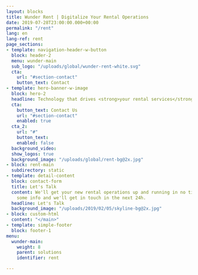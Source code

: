 ```yaml
---
layout: blocks
title: Wunder Rent | Digitalize Your Rental Operations
date: 2019-07-28T23:00:00.000+00:00
permalink: "/rent"
lang: en
lang-ref: rent
page_sections:
- template: navigation-header-w-button
  block: header-2
  menu: wunder-main
  sub_logo: "/uploads/global/wunder-rent-white.svg"
  cta:
    url: "#section-contact"
    button_text: Contact
- template: hero-banner-w-image
  block: hero-2
  headline: Technology that drives <strong>your rental services</strong> forward
  cta:
    button_text: Contact Us
    url: "#section-contact"
    enabled: true
  cta_2:
    url: "#"
    button_text:
    enabled: false
  background_video:
  show_logos: true
  background_image: "/uploads/global/rent-bg@2x.jpg"
- block: rent-main
  subdirectory: static
- template: detail-content
  block: contact-form
  title: Let's Talk
  content: We'll get your new rental operations up and running in no time! Send over
    some info and we'll get in touch in the next 24h.
  headline: Let's Talk
  background_image: "/uploads/2019/02/05/skyline-bg@2x.jpg"
- block: custom-html
  content: "</main>"
- template: simple-footer
  block: footer-1
menu:
  wunder-main:
    weight: 8
    parent: solutions
    identifier: rent

---
```

